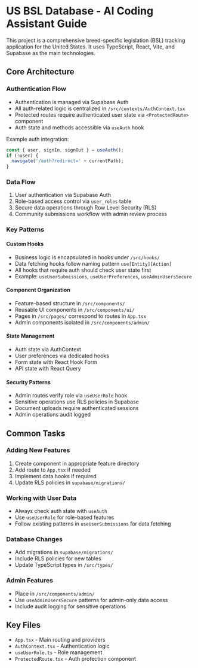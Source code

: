 # US BSL Database - AI Coding Assistant Guide

This project is a comprehensive breed-specific legislation (BSL) tracking application for the United States. It uses TypeScript, React, Vite, and Supabase as the main technologies.

## Core Architecture

### Authentication Flow
- Authentication is managed via Supabase Auth
- All auth-related logic is centralized in `/src/contexts/AuthContext.tsx`
- Protected routes require authenticated user state via `<ProtectedRoute>` component
- Auth state and methods accessible via `useAuth` hook

Example auth integration:
```typescript
const { user, signIn, signOut } = useAuth();
if (!user) {
  navigate('/auth?redirect=' + currentPath);
}
```

### Data Flow
1. User authentication via Supabase Auth
2. Role-based access control via `user_roles` table
3. Secure data operations through Row Level Security (RLS)
4. Community submissions workflow with admin review process

### Key Patterns

#### Custom Hooks
- Business logic is encapsulated in hooks under `/src/hooks/`
- Data fetching hooks follow naming pattern `use[Entity][Action]`
- All hooks that require auth should check user state first
- Example: `useUserSubmissions`, `useUserPreferences`, `useAdminUsersSecure`

#### Component Organization
- Feature-based structure in `/src/components/`
- Reusable UI components in `/src/components/ui/`
- Pages in `/src/pages/` correspond to routes in `App.tsx`
- Admin components isolated in `/src/components/admin/`

#### State Management
- Auth state via AuthContext
- User preferences via dedicated hooks
- Form state with React Hook Form
- API state with React Query

#### Security Patterns
- Admin routes verify role via `useUserRole` hook
- Sensitive operations use RLS policies in Supabase
- Document uploads require authenticated sessions
- Admin operations audit logged

## Common Tasks

### Adding New Features
1. Create component in appropriate feature directory
2. Add route to `App.tsx` if needed
3. Implement data hooks if required
4. Update RLS policies in `supabase/migrations/`

### Working with User Data
- Always check auth state with `useAuth`
- Use `useUserRole` for role-based features
- Follow existing patterns in `useUserSubmissions` for data fetching

### Database Changes
- Add migrations in `supabase/migrations/`
- Include RLS policies for new tables
- Update TypeScript types in `/src/types/`

### Admin Features
- Place in `/src/components/admin/`
- Use `useAdminUsersSecure` patterns for admin-only data access
- Include audit logging for sensitive operations

## Key Files
- `App.tsx` - Main routing and providers
- `AuthContext.tsx` - Authentication logic
- `useUserRole.ts` - Role management
- `ProtectedRoute.tsx` - Auth protection component
